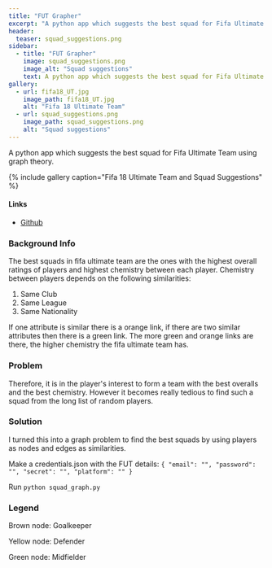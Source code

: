 ```yaml
---
title: "FUT Grapher"
excerpt: "A python app which suggests the best squad for Fifa Ultimate Team using graph theory."
header:
  teaser: squad_suggestions.png
sidebar:
  - title: "FUT Grapher"
    image: squad_suggestions.png
    image_alt: "Squad suggestions"
    text: A python app which suggests the best squad for Fifa Ultimate Team using graph theory.
gallery:
  - url: fifa18_UT.jpg
    image_path: fifa18_UT.jpg
    alt: "Fifa 18 Ultimate Team"
  - url: squad_suggestions.png
    image_path: squad_suggestions.png
    alt: "Squad suggestions"
---
```


A python app which suggests the best squad for Fifa Ultimate Team using graph theory.

{% include gallery caption="Fifa 18 Ultimate Team and Squad Suggestions" %}

#### Links

* [Github](https://github.com/WaqasAliAbbasi/FUT_Grapher)

### Background Info

The best squads in fifa ultimate team are the ones with the highest overall ratings of players and highest chemistry between each player. Chemistry between players depends on the following similarities:

1. Same Club
2. Same League
3. Same Nationality

If one attribute is similar there is a orange link, if there are two similar attributes then there is a green link. The more green and orange links are there, the higher chemistry the fifa ultimate team has.

### Problem

Therefore, it is in the player's interest to form a team with the best overalls and the best chemistry. However it becomes really tedious to find such a squad from the long list of random players.

### Solution

I turned this into a graph problem to find the best squads by using players as nodes and edges as similarities.

Make a credentials.json with the FUT details:
`{ "email": "", "password": "", "secret": "", "platform": "" }`

Run `python squad_graph.py`

### Legend

Brown node: Goalkeeper

Yellow node: Defender

Green node: Midfielder
